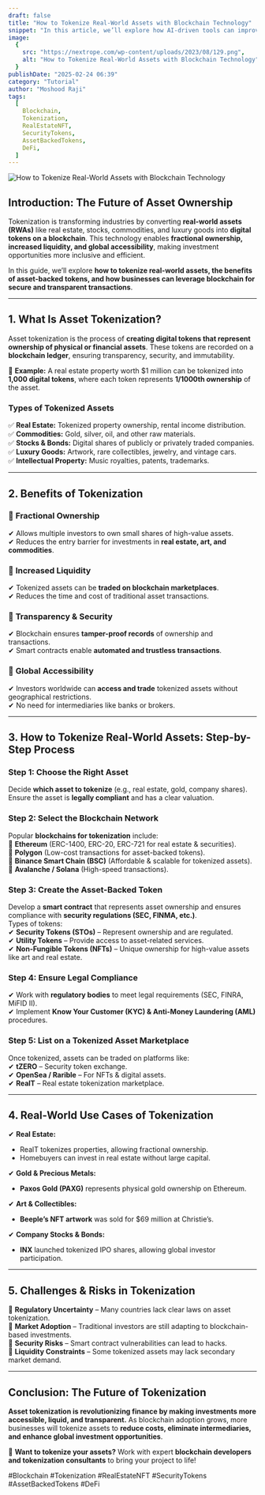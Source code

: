 ```yaml
---
draft: false
title: "How to Tokenize Real-World Assets with Blockchain Technology"
snippet: "In this article, we’ll explore how AI-driven tools can improve code quality, speed up development, and reduce technical debt."
image:
  {
    src: "https://nextrope.com/wp-content/uploads/2023/08/129.png",
    alt: "How to Tokenize Real-World Assets with Blockchain Technology",
  }
publishDate: "2025-02-24 06:39"
category: "Tutorial"
author: "Moshood Raji"
tags:
  [
    Blockchain,
    Tokenization,
    RealEstateNFT,
    SecurityTokens,
    AssetBackedTokens,
    DeFi,
  ]
---
```


![How to Tokenize Real-World Assets with Blockchain Technology](https://nextrope.com/wp-content/uploads/2023/08/129.png)

## **Introduction: The Future of Asset Ownership**

Tokenization is transforming industries by converting **real-world assets (RWAs)** like real estate, stocks, commodities, and luxury goods into **digital tokens on a blockchain**. This technology enables **fractional ownership, increased liquidity, and global accessibility**, making investment opportunities more inclusive and efficient.

In this guide, we’ll explore **how to tokenize real-world assets, the benefits of asset-backed tokens, and how businesses can leverage blockchain for secure and transparent transactions**.

---

## **1. What Is Asset Tokenization?**

Asset tokenization is the process of **creating digital tokens that represent ownership of physical or financial assets**. These tokens are recorded on a **blockchain ledger**, ensuring transparency, security, and immutability.

🔹 **Example:** A real estate property worth $1 million can be tokenized into **1,000 digital tokens**, where each token represents **1/1000th ownership** of the asset.

### **Types of Tokenized Assets**

✅ **Real Estate:** Tokenized property ownership, rental income distribution.  
✅ **Commodities:** Gold, silver, oil, and other raw materials.  
✅ **Stocks & Bonds:** Digital shares of publicly or privately traded companies.  
✅ **Luxury Goods:** Artwork, rare collectibles, jewelry, and vintage cars.  
✅ **Intellectual Property:** Music royalties, patents, trademarks.

---

## **2. Benefits of Tokenization**

### 🔹 **Fractional Ownership**

✔ Allows multiple investors to own small shares of high-value assets.  
✔ Reduces the entry barrier for investments in **real estate, art, and commodities**.

### 🔹 **Increased Liquidity**

✔ Tokenized assets can be **traded on blockchain marketplaces**.  
✔ Reduces the time and cost of traditional asset transactions.

### 🔹 **Transparency & Security**

✔ Blockchain ensures **tamper-proof records** of ownership and transactions.  
✔ Smart contracts enable **automated and trustless transactions**.

### 🔹 **Global Accessibility**

✔ Investors worldwide can **access and trade** tokenized assets without geographical restrictions.  
✔ No need for intermediaries like banks or brokers.

---

## **3. How to Tokenize Real-World Assets: Step-by-Step Process**

### **Step 1: Choose the Right Asset**

Decide **which asset to tokenize** (e.g., real estate, gold, company shares).  
Ensure the asset is **legally compliant** and has a clear valuation.

### **Step 2: Select the Blockchain Network**

Popular **blockchains for tokenization** include:  
🔹 **Ethereum** (ERC-1400, ERC-20, ERC-721 for real estate & securities).  
🔹 **Polygon** (Low-cost transactions for asset-backed tokens).  
🔹 **Binance Smart Chain (BSC)** (Affordable & scalable for tokenized assets).  
🔹 **Avalanche / Solana** (High-speed transactions).

### **Step 3: Create the Asset-Backed Token**

Develop a **smart contract** that represents asset ownership and ensures compliance with **security regulations (SEC, FINMA, etc.)**.  
Types of tokens:  
✔ **Security Tokens (STOs)** – Represent ownership and are regulated.  
✔ **Utility Tokens** – Provide access to asset-related services.  
✔ **Non-Fungible Tokens (NFTs)** – Unique ownership for high-value assets like art and real estate.

### **Step 4: Ensure Legal Compliance**

✔ Work with **regulatory bodies** to meet legal requirements (SEC, FINRA, MiFID II).  
✔ Implement **Know Your Customer (KYC) & Anti-Money Laundering (AML)** procedures.

### **Step 5: List on a Tokenized Asset Marketplace**

Once tokenized, assets can be traded on platforms like:  
✔ **tZERO** – Security token exchange.  
✔ **OpenSea / Rarible** – For NFTs & digital assets.  
✔ **RealT** – Real estate tokenization marketplace.

---

## **4. Real-World Use Cases of Tokenization**

✔ **Real Estate:**

- RealT tokenizes properties, allowing fractional ownership.
- Homebuyers can invest in real estate without large capital.

✔ **Gold & Precious Metals:**

- **Paxos Gold (PAXG)** represents physical gold ownership on Ethereum.

✔ **Art & Collectibles:**

- **Beeple’s NFT artwork** was sold for $69 million at Christie’s.

✔ **Company Stocks & Bonds:**

- **INX** launched tokenized IPO shares, allowing global investor participation.

---

## **5. Challenges & Risks in Tokenization**

🚧 **Regulatory Uncertainty** – Many countries lack clear laws on asset tokenization.  
🚧 **Market Adoption** – Traditional investors are still adapting to blockchain-based investments.  
🚧 **Security Risks** – Smart contract vulnerabilities can lead to hacks.  
🚧 **Liquidity Constraints** – Some tokenized assets may lack secondary market demand.

---

## **Conclusion: The Future of Tokenization**

**Asset tokenization is revolutionizing finance by making investments more accessible, liquid, and transparent.** As blockchain adoption grows, more businesses will tokenize assets to **reduce costs, eliminate intermediaries, and enhance global investment opportunities**.

🚀 **Want to tokenize your assets?** Work with expert **blockchain developers and tokenization consultants** to bring your project to life!

#Blockchain #Tokenization #RealEstateNFT #SecurityTokens #AssetBackedTokens #DeFi
